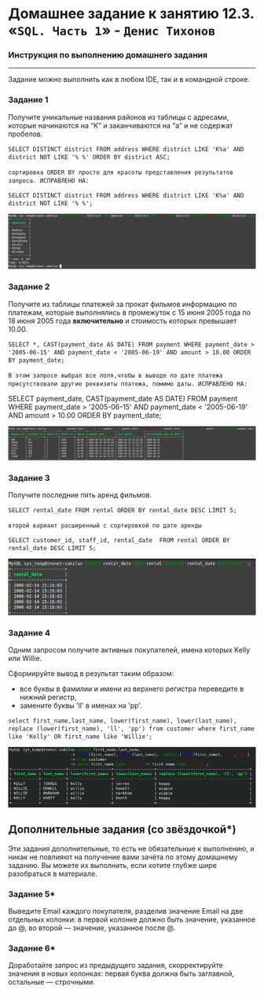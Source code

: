 # Домашнее задание к занятию 12.3. «`SQL. Часть 1`» - `Денис Тихонов`
### Инструкция по выполнению домашнего задания


---

Задание можно выполнить как в любом IDE, так и в командной строке.

### Задание 1

Получите уникальные названия районов из таблицы с адресами, которые начинаются на “K” и заканчиваются на “a” и не содержат пробелов.

```
SELECT DISTINCT district FROM address WHERE district LIKE 'K%a' AND district NOT LIKE '% %' ORDER BY district ASC;
```
`сортировка ORDER BY просто для красоты представления результатов запроса.
ИСПРАВЛЕНО НА:`

```
SELECT DISTINCT district FROM address WHERE district LIKE 'K%a' AND district NOT LIKE '% %';
```


![Выполнение запроса в консоли](1.png)

### Задание 2

Получите из таблицы платежей за прокат фильмов информацию по платежам, которые выполнялись в промежуток с 15 июня 2005 года по 18 июня 2005 года **включительно** и стоимость которых превышает 10.00.

```
SELECT *, CAST(payment_date AS DATE) FROM payment WHERE payment_date > '2005-06-15' AND payment_date < '2005-06-19' AND amount > 10.00 ORDER BY payment_date;
```

`В этом запросе выбрал все поля,чтобы в выводе по дате платежа присутствовали другие реквизиты платежа, помимо даты.
ИСПРАВЛЕНО НА:`

SELECT payment_date, CAST(payment_date AS DATE) FROM payment WHERE payment_date > '2005-06-15' AND payment_date < '2005-06-19' AND amount > 10.00 ORDER BY payment_date;

![Выполнение запроса в консоли](2.png)




### Задание 3

Получите последние пять аренд фильмов.

```
SELECT rental_date FROM rental ORDER BY rental_date DESC LIMIT 5;
```
`второй вариант расширенный с сортировкой по дате аренды`
```
SELECT customer_id, staff_id, rental_date  FROM rental ORDER BY rental_date DESC LIMIT 5;
```

![Выполнение запроса в консоли](3.png)

### Задание 4

Одним запросом получите активных покупателей, имена которых Kelly или Willie. 

Сформируйте вывод в результат таким образом:
- все буквы в фамилии и имени из верхнего регистра переведите в нижний регистр,
- замените буквы 'll' в именах на 'pp'.

```
select first_name,last_name, lower(first_name), lower(last_name), replace (lower(first_name), 'll', 'pp') from customer where first_name like 'Kelly' OR first_name like 'Willie';
```

![Выполнение запроса в консоли](4.png)


## Дополнительные задания (со звёздочкой*)
Эти задания дополнительные, то есть не обязательные к выполнению, и никак не повлияют на получение вами зачёта по этому домашнему заданию. Вы можете их выполнить, если хотите глубже шире разобраться в материале.

### Задание 5*

Выведите Email каждого покупателя, разделив значение Email на две отдельных колонки: в первой колонке должно быть значение, указанное до @, во второй — значение, указанное после @.

### Задание 6*

Доработайте запрос из предыдущего задания, скорректируйте значения в новых колонках: первая буква должна быть заглавной, остальные — строчными.
